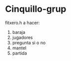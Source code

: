 # Cinquillo-grup


fitxero.h a hacer:

1) baraja
2) jugadores
3) pregunta si o no
4) mantel
5) partida




